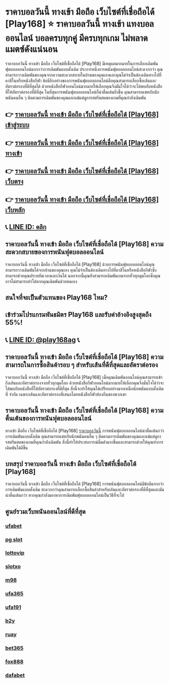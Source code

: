 
# ราคาบอลวันนี้ ทางเข้า มือถือ เว็บไซต์ที่เชื่อถือได้ [Play168] ⭐ ราคาบอลวันนี้ ทางเข้า แทงบอลออนไลน์ บอลครบทุกคู่ มีครบทุกเกม ไม่พลาดแมตซ์ดังแน่นอน

ราคาบอลวันนี้ ทางเข้า มือถือ เว็บไซต์ที่เชื่อถือได้ [Play168] มีเหตุผลมากมายในการเลือกเดิมพันฟุตบอลออนไลน์มากกว่าการเดิมพันแบบดั้งเดิม ประการหนึ่งการพนันฟุตบอลออนไลน์สะดวกกว่า คุณสามารถวางเดิมพันของคุณจากความสะดวกสบายในบ้านของคุณเองและคุณไม่จําเป็นต้องเดินทางไปที่คาสิโนหรือหนังสือกีฬา ข้อดีอีกอย่างของการพนันฟุตบอลออนไลน์คือคุณสามารถเลือกซื้อเส้นและอัตราต่อรองที่ดีที่สุดได้ ด้วยหนังสือกีฬาออนไลน์มากมายให้เลือกคุณจึงมั่นใจได้ว่าจะได้พบกับหนังสือที่ให้อัตราต่อรองที่ดีที่สุด ในที่สุดการพนันฟุตบอลออนไลน์ก็น่าตื่นเต้นยิ่งขึ้น คุณสามารถแชทกับนักพนันคนอื่น ๆ ติดตามการเดิมพันของคุณและแม้แต่ดูการสตรีมสดของเกมที่คุณกําลังเดิมพัน

## 👉 [ราคาบอลวันนี้ ทางเข้า มือถือ เว็บไซต์ที่เชื่อถือได้ [Play168] เข้าสู่ระบบ](https://bit.ly/3TCj9rY)
## 👉 [ราคาบอลวันนี้ ทางเข้า มือถือ เว็บไซต์ที่เชื่อถือได้ [Play168] ทางเข้า](https://bit.ly/3TCj9rY)
## 👉 [ราคาบอลวันนี้ ทางเข้า มือถือ เว็บไซต์ที่เชื่อถือได้ [Play168] เว็บตรง](https://bit.ly/3TCj9rY)
## 👉 [ราคาบอลวันนี้ ทางเข้า มือถือ เว็บไซต์ที่เชื่อถือได้ [Play168] เว็บหลัก](https://bit.ly/3TCj9rY)
## 📞 [LINE ID: คลิก](https://line.me/R/ti/p/@342mcrfd)

## ราคาบอลวันนี้ ทางเข้า มือถือ เว็บไซต์ที่เชื่อถือได้ [Play168] ความสะดวกสบายของการพนันฟุตบอลออนไลน์
ราคาบอลวันนี้ ทางเข้า มือถือ เว็บไซต์ที่เชื่อถือได้ [Play168] ด้วยการพนันฟุตบอลออนไลน์คุณสามารถวางเดิมพันได้จากบ้านของคุณเอง คุณไม่จําเป็นต้องเดินทางไปที่คาสิโนหรือหนังสือกีฬาซึ่งสามารถช่วยคุณประหยัดเวลาและเงินได้ นอกจากนี้คุณยังสามารถเดิมพันเกมจากทั่วทุกมุมโลกซึ่งคุณอาจไม่สามารถทําได้หากคุณเดิมพันด้วยตนเอง

## สนใจที่จะเป็นตัวแทนของ Play168 ไหม?
## เข้าร่วมโปรแกรมพันธมิตร Play168 และรับค่าอ้างอิงสูงสุดถึง 55%!
## 📞 [LINE ID: @play168ag](https://bit.ly/3RSGiFl) 📞

## ราคาบอลวันนี้ ทางเข้า มือถือ เว็บไซต์ที่เชื่อถือได้ [Play168] ความสามารถในการซื้อสินค้ารอบ ๆ สําหรับเส้นที่ดีที่สุดและอัตราต่อรอง
ราคาบอลวันนี้ ทางเข้า มือถือ เว็บไซต์ที่เชื่อถือได้ [Play168] เมื่อคุณเดิมพันออนไลน์คุณสามารถเข้าถึงเส้นและอัตราต่อรองจากทั่วทุกมุมโลก ด้วยหนังสือกีฬาออนไลน์มากมายให้เลือกคุณจึงมั่นใจได้ว่าจะได้พบกับหนังสือที่ให้อัตราต่อรองที่ดีที่สุด สิ่งนี้จะทําให้คุณได้เปรียบอย่างมากเหนือนักพนันแบบดั้งเดิมที่ จํากัด เฉพาะเส้นและอัตราต่อรองที่เสนอโดยหนังสือกีฬาท้องถิ่นของพวกเขา

## ราคาบอลวันนี้ ทางเข้า มือถือ เว็บไซต์ที่เชื่อถือได้ [Play168] ความตื่นเต้นของการพนันฟุตบอลออนไลน์
ทางเข้า มือถือ เว็บไซต์ที่เชื่อถือได้ [Play168] [ราคาบอลวันนี้](https://atom.io/themes/%E0%B8%A3%E0%B8%B2%E0%B8%84%E0%B8%B2%E0%B8%9A%E0%B8%AD%E0%B8%A5%E0%B8%A7%E0%B8%B1%E0%B8%99%E0%B8%99%E0%B8%B5%E0%B9%89) การพนันฟุตบอลออนไลน์น่าตื่นเต้นกว่าการเดิมพันแบบดั้งเดิม คุณสามารถแชทกับนักพนันคนอื่น ๆ ติดตามการเดิมพันของคุณและแม้แต่ดูการสตรีมสดของเกมที่คุณกําลังเดิมพัน สิ่งนี้ทําให้ประสบการณ์ดื่มด่ํามากขึ้นและสามารถช่วยให้คุณทําการเดิมพันได้ดีขึ้น

## บทสรุป ราคาบอลวันนี้ ทางเข้า มือถือ เว็บไซต์ที่เชื่อถือได้ [Play168]
ราคาบอลวันนี้ ทางเข้า มือถือ เว็บไซต์ที่เชื่อถือได้ [Play168] การพนันฟุตบอลออนไลน์มีข้อดีมากกว่าการเดิมพันแบบดั้งเดิม สะดวกกว่าคุณสามารถเลือกซื้อสินค้าสําหรับเส้นและอัตราต่อรองที่ดีที่สุดและมันน่าตื่นเต้นกว่า หากคุณกําลังมองหาการเดิมพันฟุตบอลออนไลน์เป็นวิธีที่จะไป

## ศูนย์รวมเว็บพนันออนไลน์ที่ดีที่สุด
### [ufabet](https://atom.io/packages/ufabet)
### [pg slot](https://atom.io/themes/pg%20slot)
### [lottovip](https://atom.io/packages/lottovip)
### [slotxo](https://atom.io/packages/slotxo)
### [m98](https://atom.io/packages/m98)
### [ufa365](https://atom.io/packages/ufa365)
### [ufa191](https://atom.io/packages/ufa191)
### [b2y](https://atom.io/packages/b2y)
### [ruay](https://atom.io/themes/ruay)
### [bet365](https://atom.io/packages/bet365)
### [fox888](https://atom.io/packages/fox888)
### [dafabet](https://atom.io/packages/dafabet)